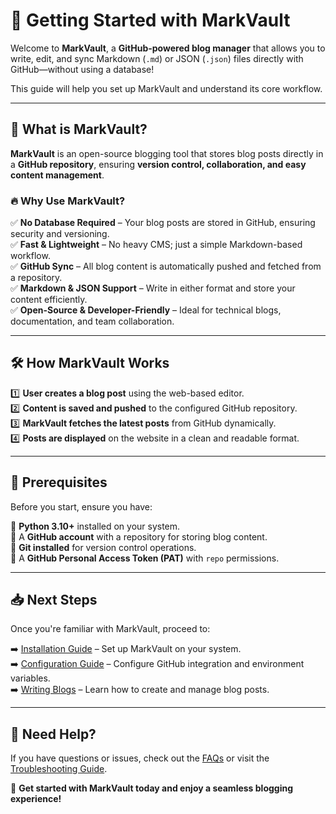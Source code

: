 # 🏁 Getting Started with MarkVault  

Welcome to **MarkVault**, a **GitHub-powered blog manager** that allows you to write, edit, and sync Markdown (`.md`) or JSON (`.json`) files directly with GitHub—without using a database!  

This guide will help you set up MarkVault and understand its core workflow.  

---

## 🚀 What is MarkVault?  

**MarkVault** is an open-source blogging tool that stores blog posts directly in a **GitHub repository**, ensuring **version control, collaboration, and easy content management**.  

### 🔥 Why Use MarkVault?  

✅ **No Database Required** – Your blog posts are stored in GitHub, ensuring security and versioning.  
✅ **Fast & Lightweight** – No heavy CMS; just a simple Markdown-based workflow.  
✅ **GitHub Sync** – All blog content is automatically pushed and fetched from a repository.  
✅ **Markdown & JSON Support** – Write in either format and store your content efficiently.  
✅ **Open-Source & Developer-Friendly** – Ideal for technical blogs, documentation, and team collaboration.  

---

## 🛠️ How MarkVault Works  

1️⃣ **User creates a blog post** using the web-based editor.  
2️⃣ **Content is saved and pushed** to the configured GitHub repository.  
3️⃣ **MarkVault fetches the latest posts** from GitHub dynamically.  
4️⃣ **Posts are displayed** on the website in a clean and readable format.  

---

## 📌 Prerequisites  

Before you start, ensure you have:  

🔹 **Python 3.10+** installed on your system.  
🔹 A **GitHub account** with a repository for storing blog content.  
🔹 **Git installed** for version control operations.  
🔹 A **GitHub Personal Access Token (PAT)** with `repo` permissions.  

---

## 📥 Next Steps  

Once you're familiar with MarkVault, proceed to:  

➡️ [Installation Guide](installation.md) – Set up MarkVault on your system.  
➡️ [Configuration Guide](configuration.md) – Configure GitHub integration and environment variables.  
➡️ [Writing Blogs](usage.md) – Learn how to create and manage blog posts.  

---

## 📢 Need Help?  

If you have questions or issues, check out the [FAQs](faq.md) or visit the [Troubleshooting Guide](troubleshooting.md).  

🚀 **Get started with MarkVault today and enjoy a seamless blogging experience!**  